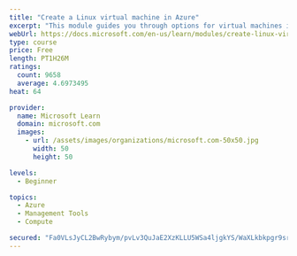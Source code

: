 ```yaml
---
title: "Create a Linux virtual machine in Azure"
excerpt: "This module guides you through options for virtual machines in Azure, creating and connecting a Linux virtual machine, and configuring your network settings."
webUrl: https://docs.microsoft.com/en-us/learn/modules/create-linux-virtual-machine-in-azure/
type: course
price: Free
length: PT1H26M
ratings:
  count: 9658
  average: 4.6973495
heat: 64

provider:
  name: Microsoft Learn
  domain: microsoft.com
  images:
    - url: /assets/images/organizations/microsoft.com-50x50.jpg
      width: 50
      height: 50

levels:
  - Beginner

topics:
  - Azure
  - Management Tools
  - Compute

secured: "Fa0VLsJyCL2BwRybym/pvLv3QuJaE2XzKLLU5WSa4ljgkYS/WaXLkbkpgr9sracXPUPKrBlkhNlzsphQx6vGuPZQmatGbNghpzlzcc9kDF7WFXPkg1WoLP4UDeAppLGfVbtJ+hxzTB6+7ZDuaRbSaaItGzKUTTltJ92s827enwU27mDmLGS/m2UILtsDvrQFPDnBVJkM6FM3L2MoWt/6YcfLyISY6uZJ75/auxtXlYViO/TDkuxwFwBWTXKMw5YLZQ0lWsvCZsvFTjeD5MpCj9p9eRTY1RNTCLrGwDqtEBG/e1PaWUzXa25RujNs/8VRphFmH6F7StyCcss9z1AIhu9J96DkrZCPjTCdlLofHbHnwtXh/hIbpKmGGQwaxax+sp08IkYG9o5h9bNz2JXBisoSzcCNabqAtpCz77NLAeI=;zmP6FY3qe8zCPjVRXWtb1g=="
---
```


